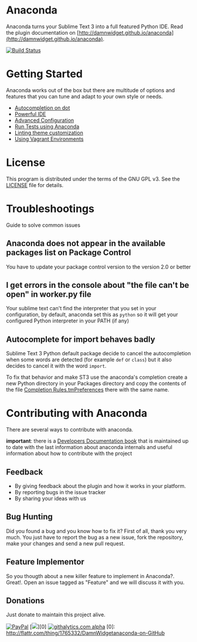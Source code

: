 # Anaconda

Anaconda turns your Sublime Text 3 into a full featured Python IDE. Read the plugin documentation on [http://damnwidget.github.io/anaconda](http://damnwidget.github.io/anaconda).

[![Build Status](https://www.gitbook.io/button/status/book/damnwidget/anacondast3-developers-documentation)](https://www.gitbook.io/book/damnwidget/anacondast3-developers-documentation/activity)

# Getting Started

Anaconda works out of the box but there are multitude of options and features that you can tune and adapt to your own style or needs.

* [Autocompletion on dot](http://damnwidget.github.io/anaconda/IDE/#toc_3)
* [Powerful IDE](http://damnwidget.github.io/anaconda/IDE/)
* [Advanced Configuration](http://damnwidget.github.io/anaconda/anaconda_settings/)
* [Run Tests using Anaconda](http://damnwidget.github.io/anaconda/tests_runner/)
* [Linting theme customization](http://damnwidget.github.io/anaconda/IDE/#toc_50)
* [Using Vagrant Environments](http://damnwidget.github.io/anaconda/vagrant/)

# License

This program is distributed under the terms of the GNU GPL v3. See the [LICENSE](https://raw.github.com/DamnWidget/anaconda/master/LICENSE) file for details.

# Troubleshootings

Guide to solve common issues

## Anaconda does not appear in the available packages list on Package Control

You have to update your package control version to the version 2.0 or better

## I get errors in the console about "the file can't be open" in worker.py file

Your sublime text can't find the interpreter that you set in your configuration, by default, anaconda set this as `python` so it will get your configured Python interpreter in your PATH (if any)

## Autocomplete for import behaves badly

Sublime Text 3 Python default package decide to cancel the autocompletion when some words are detected (for example `def` or `class`) but it also decides to cancel it with the word `import`.

To fix that behavior and make ST3 use the anaconda's completion create a new Python directory in your Packages directory and copy the contents of the file [Completion Rules.tmPreferences](https://raw.githubusercontent.com/DamnWidget/anaconda/master/Completion%20Rules.tmPreferences) there with the same name.


# Contributing with Anaconda

There are several ways to contribute with anaconda.

**important**: there is a [Developers Documentation book](http://damnwidget.gitbooks.io/anacondast3-developers-documentation/) that is maintained up to date with the last information about anaconda internals and useful information about how to contribute with the project

## Feedback

* By giving feedback about the plugin and how it works in your platform.
* By reporting bugs in the issue tracker
* By sharing your ideas with us

## Bug Hunting

Did you found a bug and you know how to fix it? First of all, thank you very much. You just have to report the bug as a new issue, fork the repository, make your changes and send a new pull request.

## Feature Implementor

So you thougth about a new killer feature to implement in Anaconda?. Great!. Open an issue tagged as "Feature" and we will discuss it with you.

## Donations

Just donate to maintain this project alive.

[![PayPal](https://www.paypalobjects.com/en_US/i/btn/btn_donate_SM.gif)](https://www.paypal.com/cgi-bin/webscr?cmd=_donations&business=KP7PAHR962UGG&lc=US&currency_code=EUR&bn=PP%2dDonationsBF%3abtn_donate_SM%2egif%3aNonHosted)
[<img src="https://api.flattr.com/button/flattr-badge-large.png" />][0]
[![githalytics.com alpha](https://cruel-carlota.pagodabox.com/de124b4ffd37f6c0491ee7e4de3ec4cc "githalytics.com")](http://githalytics.com/DamnWidget/anaconda)
[0]: http://flattr.com/thing/1765332/DamnWidgetanaconda-on-GitHub
